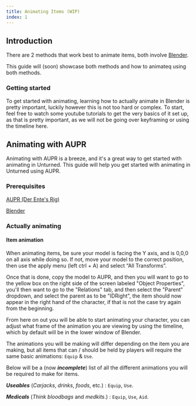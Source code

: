 ```yaml
---
title: Animating Items (WIP)
index: 1
---
```


## Introduction

There are 2 methods that work best to animate items, both involve [Blender](https://www.blender.org/).

This guide will (soon) showcase both methods and how to animateq using both methods.

### Getting started

To get started with animating, learning how to actually animate in Blender is pretty important, luckily however this is not too hard or complex.
To start, feel free to watch some youtube tutorials to get the very basics of it set up, as that is pretty important, as we will not be going over keyframing or using the timeline here.

## Animating with AUPR

Animating with AUPR is a breeze, and it's a great way to get started with animating in Unturned. This guide will help you get started with animating in Unturned using AUPR.

### Prerequisites

[AUPR (Der Ente's Rig)](https://github.com/DerEnte/Advanced-Unturned-Player-Rig)

[Blender](https://www.blender.org/)

### Actually animating

#### Item animation

When animating items, be sure your model is facing the Y axis, and is 0,0,0 on all axis while doing so. If not, move your model to the correct position, then use the apply menu (left ctrl + A) and select “All Transforms”.

Once that is done, copy the model to AUPR, and then you will want to go to the yellow box on the right side of the screen labeled "Object Properties", you'll then want to go to the "Relations" tab, and then select the "Parent" dropdown, and select the parent as to be "IDRight", the item should now appear in the right hand of the character, if that is not the case try again from the beginning.

From here on out you will be able to start animating your character, you can adjust what frame of the animation you are viewing by using the timeline, which by default will be in the lower window of Blender.

The animations you will be making will differ depending on the item you are making, but all items that can / should be held by players will require the same basic animations: `Equip` & `Use`.

Below will be a (now ***incomplete***) list of all the different animations you will be required to make for items.

***Useables*** (*Carjacks*, *drinks*, *foods*, etc.) : `Equip`, `Use`.

***Medicals*** (*Think bloodbags* and *medkits*.) : `Equip`, `Use`, `Aid`.
